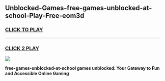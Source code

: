 
## Unblocked-Games-free-games-unblocked-at-school-Play-Free-eom3d
<h3>
<a href="https://premium76.site?title=free-games-unblocked-at-school&ref=21A">CLICK TO PLAY</a></h3>
<hr>

<h3>
<a href="https://premium76.site?title=free-games-unblocked-at-school&ref=21A">CLICK 2 PLAY</a>
  
</h3>

<a href="https://premium76.site?title=free-games-unblocked-at-school&ref=21A"><img src="https://clearcache.store/games.png"></a>


**free-games-unblocked-at-school games unblocked: Your Gateway to Fun and Accessible Online Gaming**
